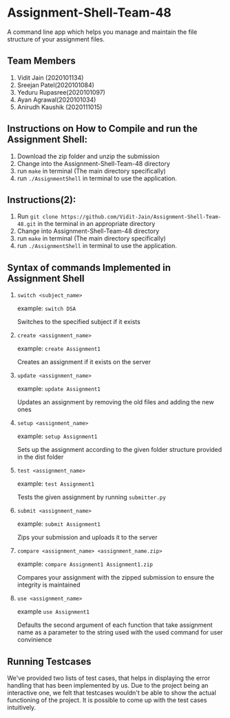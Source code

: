 # Assignment-Shell-Team-48
A command line app which helps you manage and maintain the file structure of your assignment files.

## Team Members
1. Vidit Jain (2020101134)
2. Sreejan Patel(2020101084)
3. Yeduru Rupasree(2020101097)
4. Ayan Agrawal(2020101034)
5. Anirudh Kaushik (2020111015)

## Instructions on How to Compile and run the Assignment Shell:
1. Download the zip folder and unzip the submission
2. Change into the Assignment-Shell-Team-48 directory
3. run `make` in terminal (The main directory specifically)
4. run `./AssignmentShell` in terminal to use the application.

## Instructions(2):
1. Run `git clone https://github.com/Vidit-Jain/Assignment-Shell-Team-48.git` in the terminal in an appropriate directory
2. Change into Assignment-Shell-Team-48 directory
3. run `make` in terminal (The main directory specifically)
4. run `./AssignmentShell` in terminal to use the application.

## Syntax of commands Implemented in Assignment Shell

1. `switch <subject_name>`

   example: `switch DSA`

   Switches to the specified subject if it exists

2. `create <assignment_name>`

   example: `create Assignment1`

   Creates an assignment if it exists on the server

3. `update <assignment_name>`

   example: `update Assignment1`

   Updates an assignment by removing the old files and adding the new ones

4. `setup <assignment_name>`

   example: `setup Assignment1`
   
   Sets up the assignment according to the given folder structure provided in the dist folder

5. `test <assignment_name>`

   example: `test Assignment1`

   Tests the given assignment by running `submitter.py`

6. `submit <assignment_name>`

   example: `submit Assignment1`
   
   Zips your submission and uploads it to the server

7. `compare <assignment_name> <assignment_name.zip>`

   example: `compare Assignment1 Assignment1.zip`

   Compares your assignment with the zipped submission to ensure the integrity is maintained

8. `use <assignment_name>`

   example `use Assignment1`

   Defaults the second argument of each function that take assignment name as a parameter to the string used with the used command for user convinience

## Running Testcases
We've provided two lists of test cases, that helps in displaying the error handling that has
been implemented by us. Due to the project being an interactive one, we felt that testcases
wouldn't be able to show the actual functioning of the project. It is possible to come up with the test cases intuitively. 
